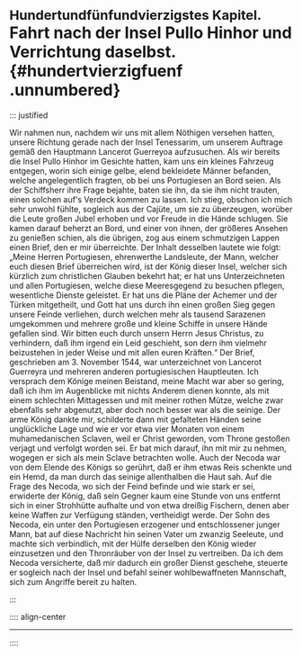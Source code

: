 # <small>Hundertundfünfundvierzigstes Kapitel.</small><br />Fahrt nach der Insel Pullo Hinhor und Verrichtung daselbst.{#hundertvierzigfuenf .unnumbered}

::: justified

Wir nahmen nun, nachdem wir uns mit allem Nöthigen versehen hatten, unsere
Richtung gerade nach der Insel Tenessarim, um unserem Auftrage gemäß den
Hauptmann Lancerot Guerreyoa aufzusuchen. Als wir bereits die Insel Pullo Hinhor
im Gesichte hatten, kam uns ein kleines Fahrzeug entgegen, worin sich einige
gelbe, elend bekleidete Männer befanden, welche angelegentlich fragten, ob bei
uns Portugiesen an Bord seien. Als der Schiffsherr ihre Frage bejahte, baten sie
ihn, da sie ihm nicht trauten, einen solchen auf's Verdeck kommen zu lassen. Ich
stieg, obschon ich mich sehr unwohl fühlte, sogleich aus der Cajüte, um sie zu
überzeugen, worüber die Leute großen Jubel erhoben und vor Freude in die Hände
schlugen. Sie kamen darauf beherzt an Bord, und einer von ihnen, der größeres
Ansehen zu genießen schien, als die übrigen, zog aus einem schmutzigen Lappen
einen Brief, den er mir überreichte. Der Inhalt desselben lautete wie folgt:
„Meine Herren Portugiesen, ehrenwerthe Landsleute, der Mann, welcher euch diesen
Brief überreichen wird, ist der König dieser Insel, welcher sich kürzlich zum
christlichen Glauben bekehrt hat; er hat uns Unterzeichneten und allen
Portugiesen, welche diese Meeresgegend zu besuchen pflegen, wesentliche Dienste
geleistet. Er hat uns die Pläne der Achemer und der Türken mitgetheilt, und Gott
hat uns durch ihn einen großen Sieg gegen unsere Feinde verliehen, durch welchen
mehr als tausend Sarazenen umgekommen und mehrere große und kleine Schiffe in
unsere Hände gefallen sind. Wir bitten euch durch unsern Herrn Jesus Christus,
zu verhindern, daß ihm irgend ein Leid geschieht, son dern ihm vielmehr
beizustehen in jeder Weise und mit allen euren Kräften.“ Der Brief, geschrieben
am 3. November 1544, war unterzeichnet von Lancerot Guerreyra und mehreren
anderen portugiesischen Hauptleuten. Ich versprach dem Könige meinen Beistand,
meine Macht war aber so gering, daß ich ihm im Augenblicke mit nichts Anderem
dienen konnte, als mit einem schlechten Mittagessen und mit meiner rothen Mütze,
welche zwar ebenfalls sehr abgenutzt, aber doch noch besser war als die seinige.
Der arme König dankte mir, schilderte dann mit gefalteten Händen seine
unglückliche Lage und wie er vor etwa vier Monaten von einem muhamedanischen
Sclaven, weil er Christ geworden, vom Throne gestoßen verjagt und verfolgt
worden sei. Er bat mich darauf, ihn mit mir zu nehmen, wogegen er sich als mein
Sclave betrachten wolle. Auch der Necoda war von dem Elende des Königs so
gerührt, daß er ihm etwas Reis schenkte und ein Hemd, da man durch das seinige
allenthalben die Haut sah. Auf die Frage des Necoda, wo sich der Feind befinde
und wie stark er sei, erwiderte der König, daß sein Gegner kaum eine Stunde von
uns entfernt sich in einer Strohhütte aufhalte und von etwa dreißig Fischern,
denen aber keine Waffen zur Verfügung ständen, vertheidigt werde. Der Sohn des
Necoda, ein unter den Portugiesen erzogener und entschlossener junger Mann, bat
auf diese Nachricht hin seinen Vater um zwanzig Seeleute, und machte sich
verbindlich, mit der Hülfe derselben den König wieder einzusetzen und den
Thronräuber von der Insel zu vertreiben. Da ich dem Necoda versicherte, daß mir
dadurch ein großer Dienst geschehe, steuerte er sogleich nach der Insel und
befahl seiner wohlbewaffneten Mannschaft, sich zum Angriffe bereit zu halten. 

:::


:::: align-center
****
::::


